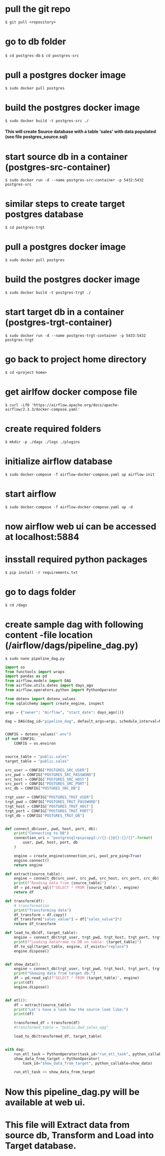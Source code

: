 # pull the git repo
`$ git pull <repository>`

# go to db folder
`$ cd postgres-db`
`$ cd postgres-src`
# pull a postgres docker image
`$ sudo docker pull postgres`

# build the postgres docker image
`$ sudo docker build -t postgres-src ./`
#### This will create Source database with a table 'sales' with data populated (see file postgres_source.sql)

# start source db in a container (postgres-src-container)
`$ sudo docker run -d --name postgres-src-container -p 5432:5432 postgres-src`

# similar steps to create target postgres database

`$ cd postgres-trgt`

# pull a postgres docker image
`$ sudo docker pull postgres`

# build the postgres docker image
`$ sudo docker build -t postgres-trgt ./`

# start target db in a container (postgres-trgt-container)
`$ sudo docker run -d --name postgres-trgt-container -p 5433:5432 postgres-trgt`

# go back to project home directory

`$ cd <project home>`

# get airlfow docker compose file
`$ curl -LfO 'https://airflow.apache.org/docs/apache-airflow/2.3.3/docker-compose.yaml'`

# create required folders
`$ mkdir -p ./dags ./logs ./plugins`

# initialize airflow database
`$ sudo docker-compose -f airflow-docker-compose.yaml up airflow-init`

# start airflow
`$ sudo docker-compose -f airflow-docker-compose.yaml up -d`

# now airflow web ui can be accessed at localhost:5884
# insstall required python packages
`$ pip install -r requirements.txt`

# go to dags folder
`$ cd /dags`

# create sample dag with following content -file location (/airflow/dags/pipeline_dag.py)
`$ sudo nano pipeline_dag.py`

```python
import os
from functools import wraps
import pandas as pd
from airflow.models import DAG
from airflow.utils.dates import days_ago
from airflow.operators.python import PythonOperator

from dotenv import dotenv_values
from sqlalchemy import create_engine, inspect

args = {"owner": "Airflow", "start_date": days_ago(1)}

dag = DAG(dag_id="pipeline_dag", default_args=args, schedule_interval=None)


CONFIG = dotenv_values(".env")
if not CONFIG:
    CONFIG = os.environ


source_table = "public.sales"
target_table = "public.sales"

src_user = CONFIG["POSTGRES_SRC_USER"]
src_pwd = CONFIG["POSTGRES_SRC_PASSWORD"]
src_host = CONFIG['POSTGRES_SRC_HOST']
src_port = CONFIG["POSTGRES_SRC_PORT"]
src_db = CONFIG["POSTGRES_SRC_DB"]

trgt_user = CONFIG["POSTGRES_TRGT_USER"]
trgt_pwd = CONFIG["POSTGRES_TRGT_PASSWORD"]
trgt_host = CONFIG['POSTGRES_TRGT_HOST']
trgt_port = CONFIG["POSTGRES_TRGT_PORT"]
trgt_db = CONFIG["POSTGRES_TRGT_DB"]


def connect_db(user, pwd, host, port, db):
    print("Connecting to DB")
    connection_uri = "postgresql+psycopg2://{}:{}@{}:{}/{}".format(
        user, pwd, host, port, db
    )

    engine = create_engine(connection_uri, pool_pre_ping=True)
    engine.connect()
    return engine

def extract(source_table):
    engine = connect_db(src_user, src_pwd, src_host, src_port, src_db)
    print(f"Reading data from {source_table}")
    df = pd.read_sql(f"SELECT * FROM {source_table}", engine)
    return df

def transform(df):
    # transformation
    print("Transforming data")
    df_transform = df.copy()
    df_transform["sales_value"] = df["sales_value"]*3
    return df_transform

def load_to_db(df, target_table):
    engine = connect_db(trgt_user, trgt_pwd, trgt_host, trgt_port, trgt_db)
    print(f"Loading dataframe to DB on table: {target_table}")
    df.to_sql(target_table, engine, if_exists="replace")
    engine.dispose()


def show_data():
    engine = connect_db(trgt_user, trgt_pwd, trgt_host, trgt_port, trgt_db)
    print("Showing data from target db:")
    df = pd.read_sql(f"SELECT * FROM {target_table}", engine)
    print(df)
    engine.dispose()


def etl():
    df = extract(source_table)
    print("Let's have a look how the source look like:")
    print(df)

    transformed_df = transform(df)
    #transformed_table = "public.dwd_sales_agg"

    load_to_db(transformed_df, target_table)


with dag:
    run_etl_task = PythonOperator(task_id="run_etl_task", python_callable=etl)
    show_data_from_target = PythonOperator(
        task_id="show_data_from_target", python_callable=show_data)

    run_etl_task >> show_data_from_target
```
# Now this pipeline_dag.py will be available at web ui.
# This file will Extract data from source db, Transform and Load into Target database.
